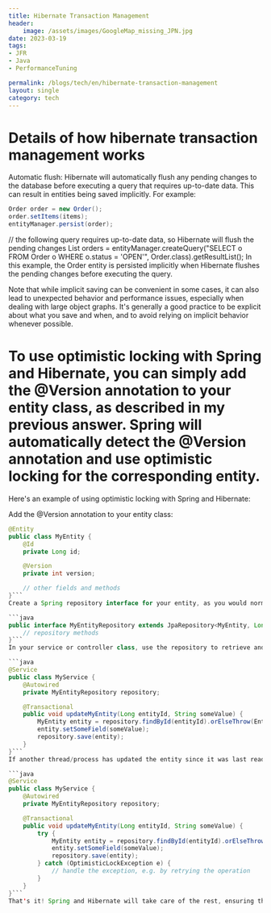 ```yaml
---
title: Hibernate Transaction Management
header:
    image: /assets/images/GoogleMap_missing_JPN.jpg
date: 2023-03-19
tags:
- JFR
- Java
- PerformanceTuning

permalink: /blogs/tech/en/hibernate-transaction-management
layout: single
category: tech
---
```

# Details of how hibernate transaction management works

Automatic flush: Hibernate will automatically flush any pending changes to the database before executing a query that requires up-to-date data. This can result in entities being saved implicitly. For example:

```java 
Order order = new Order();
order.setItems(items);
entityManager.persist(order);
```

// the following query requires up-to-date data, so Hibernate will flush the pending changes
List<Order> orders = entityManager.createQuery("SELECT o FROM Order o WHERE o.status = 'OPEN'", Order.class).getResultList();
In this example, the Order entity is persisted implicitly when Hibernate flushes the pending changes before executing the query.

Note that while implicit saving can be convenient in some cases, it can also lead to unexpected behavior and performance issues, especially when dealing with large object graphs. It's generally a good practice to be explicit about what you save and when, and to avoid relying on implicit behavior whenever possible.



# To use optimistic locking with Spring and Hibernate, you can simply add the @Version annotation to your entity class, as described in my previous answer. Spring will automatically detect the @Version annotation and use optimistic locking for the corresponding entity.

Here's an example of using optimistic locking with Spring and Hibernate:

Add the @Version annotation to your entity class:

```java
@Entity
public class MyEntity {
    @Id
    private Long id;

    @Version
    private int version;

    // other fields and methods
}```
Create a Spring repository interface for your entity, as you would normally do. For example:

```java
public interface MyEntityRepository extends JpaRepository<MyEntity, Long> {
    // repository methods
}```
In your service or controller class, use the repository to retrieve and update the entity, as you would normally do:

```java
@Service
public class MyService {
    @Autowired
    private MyEntityRepository repository;

    @Transactional
    public void updateMyEntity(Long entityId, String someValue) {
        MyEntity entity = repository.findById(entityId).orElseThrow(EntityNotFoundException::new);
        entity.setSomeField(someValue);
        repository.save(entity);
    }
}```
If another thread/process has updated the entity since it was last read, Hibernate will throw an OptimisticLockException when you try to save the entity. You can catch this exception and handle it appropriately. For example:

```java
@Service
public class MyService {
    @Autowired
    private MyEntityRepository repository;

    @Transactional
    public void updateMyEntity(Long entityId, String someValue) {
        try {
            MyEntity entity = repository.findById(entityId).orElseThrow(EntityNotFoundException::new);
            entity.setSomeField(someValue);
            repository.save(entity);
        } catch (OptimisticLockException e) {
            // handle the exception, e.g. by retrying the operation
        }
    }
}```
That's it! Spring and Hibernate will take care of the rest, ensuring that your updates are properly versioned and protected against concurrent modifications.

